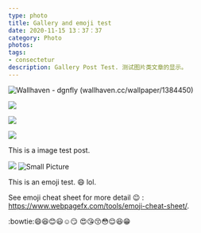 ```yaml
---
type: photo
title: Gallery and emoji test
date: 2020-11-15 13：37：37
category: Photo
photos:
tags:
- consectetur
description: Gallery Post Test. 测试图片类文章的显示。
---
```


![Wallhaven - dgnfly (wallhaven.cc/wallpaper/1384450)](https://w.wallhaven.cc/full/ym/wallhaven-ym2del.png)

![](https://pic.downk.cc/item/5fde273d3ffa7d37b3d97d64.jpg)

![](https://pic.downk.cc/item/5fd366d83ffa7d37b3f0e9fa.jpg)

![](https://pic.downk.cc/item/5ff528d63ffa7d37b361ccf9.jpg)

This is a image test post.

![](https://pic.downk.cc/item/5fae7dd31cd1bbb86ba566cd.jpg)
![Small Picture](http://placehold.it/350x150.jpg)


This is an emoji test. :smile: lol.

See emoji cheat sheet for more detail :wink: : <https://www.webpagefx.com/tools/emoji-cheat-sheet/>.

:bowtie::smile::laughing::blush::smiley::relaxed::smirk:
:heart_eyes::kissing_heart::kissing_closed_eyes::flushed::relieved::satisfied::grin:

